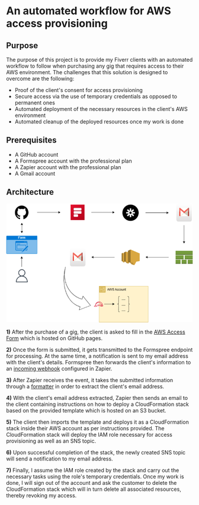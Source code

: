 # An automated workflow for AWS access provisioning

## Purpose

The purpose of this project is to provide my Fiverr clients with an automated workflow to follow when purchasing any gig that requires access to their AWS environment. The challenges that this solution is designed to overcome are the following:

* Proof of the client's consent for access provisioning
* Secure access via the use of temporary credentials as opposed to permanent ones
* Automated deployment of the necessary resources in the client's AWS environment 
* Automated cleanup of the deployed resources once my work is done

## Prerequisites

* A GitHub account 
* A Formspree account with the professional plan
* A Zapier account with the professional plan
* A Gmail account

## Architecture

![Diagram](images/aws-access-form-workflow.png)

**1)** After the purchase of a gig, the client is asked to fill in the [AWS Access Form](https://nick22d.github.io/aws-access-form/) which is hosted on GitHub pages.

**2)** Once the form is submitted, it gets transmitted to the Formspree endpoint for processing. At the same time, a notification is sent to my email address with the client's details. Formspree then forwards the client's information to an [incoming webhook](https://help.formspree.io/hc/en-us/articles/360036624813-Connecting-a-form-to-Zapier#:~:text=The%20first%20thing%20to%20do%20is%20to%20open,to%20events%20sent%20from%20Formspree%20on%20each%20submission) configured in Zapier. 

**3)** After Zapier receives the event, it takes the submitted information through a [formatter](https://help.zapier.com/hc/en-us/articles/8496312326285-Extract-data-in-Zaps#h_01HKMBZEYQZMPZGCCNV93A4MTM) in order to extract the client's email address.

**4)** With the client's email address extracted, Zapier then sends an email to the client containing instructions on how to deploy a CloudFormation stack based on the provided template which is hosted on an S3 bucket.

**5)** The client then imports the template and deploys it as a CloudFormation stack inside their AWS account as per instructions provided. The CloudFormation stack will deploy the IAM role necessary for access provisioning as well as an SNS topic.

**6)** Upon successful completion of the stack, the newly created SNS topic will send a notification to my email address.

**7)** Finally, I assume the IAM role created by the stack and carry out the necessary tasks using the role's temporary credentials. Once my work is done, I will sign out of the account and ask the customer to delete the CloudFormation stack which will in turn delete all associated resources, thereby revoking my access. 

